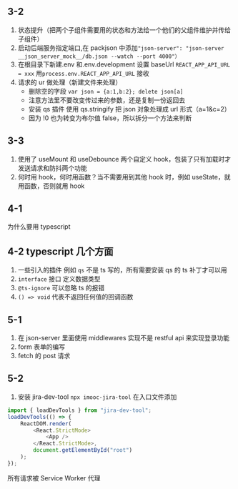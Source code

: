 <!-- # Getting Started with Create React App

This project was bootstrapped with [Create React App](https://github.com/facebook/create-react-app).

## Available Scripts

In the project directory, you can run:

### `yarn start`

Runs the app in the development mode.\
Open [http://localhost:3000](http://localhost:3000) to view it in the browser.

The page will reload if you make edits.\
You will also see any lint errors in the console.

### `yarn test`

Launches the test runner in the interactive watch mode.\
See the section about [running tests](https://facebook.github.io/create-react-app/docs/running-tests) for more information.

### `yarn build`

Builds the app for production to the `build` folder.\
It correctly bundles React in production mode and optimizes the build for the best performance.

The build is minified and the filenames include the hashes.\
Your app is ready to be deployed!

See the section about [deployment](https://facebook.github.io/create-react-app/docs/deployment) for more information.

### `yarn eject`

**Note: this is a one-way operation. Once you `eject`, you can’t go back!**

If you aren’t satisfied with the build tool and configuration choices, you can `eject` at any time. This command will remove the single build dependency from your project.

Instead, it will copy all the configuration files and the transitive dependencies (webpack, Babel, ESLint, etc) right into your project so you have full control over them. All of the commands except `eject` will still work, but they will point to the copied scripts so you can tweak them. At this point you’re on your own.

You don’t have to ever use `eject`. The curated feature set is suitable for small and middle deployments, and you shouldn’t feel obligated to use this feature. However we understand that this tool wouldn’t be useful if you couldn’t customize it when you are ready for it.

## Learn More

You can learn more in the [Create React App documentation](https://facebook.github.io/create-react-app/docs/getting-started).

To learn React, check out the [React documentation](https://reactjs.org/). -->

## 3-2

1. 状态提升（把两个子组件需要用的状态和方法给一个他们的父组件维护并传给子组件）
2. 启动后端服务指定端口,在 packjson 中添加`"json-server": "json-server __json_server_mock__/db.json --watch --port 4000"）`
3. 在根目录下新建.env 和.env.development 设置 baseUrl `REACT_APP_API_URL = xxx` 用`process.env.REACT_APP_API_URL` 接收
4. 请求的 ur 做处理（新建文件来处理）
    - 删除空的字段 `var json = {a:1,b:2}; delete json[a]`
    - 注意方法里不要改变传过来的参数，还是复制一份返回去
    - 安装 qs 插件 使用 qs.stringify 把 json 对象处理成 url 形式（a=1&c=2）
    - 因为 !0 也为转变为布尔值 false，所以拆分一个方法来判断

## 3-3

1. 使用了 useMount 和 useDebounce 两个自定义 hook，包装了只有加载时才发送请求和防抖两个功能
2. 何时用 hook，何时用函数？当不需要用到其他 hook 时，例如 useState，就用函数，否则就用 hook

## 4-1

为什么要用 typescript

## 4-2 typescript 几个方面

1. 一些引入的插件 例如 `qs` 不是 ts 写的，所有需要安装 qs 的 ts 补丁才可以用
2. `interface` 接口 定义数据类型
3. `@ts-ignore` 可以忽略 ts 的报错
4. `() => void` 代表不返回任何值的回调函数

## 5-1

1. 在 json-server 里面使用 middlewares 实现不是 restful api 来实现登录功能
2. form 表单的编写
3. fetch 的 post 请求

## 5-2

1. 安装 jira-dev-tool `npx imooc-jira-tool`
   在入口文件添加

```js
import { loadDevTools } from "jira-dev-tool";
loadDevTools(() => {
    ReactDOM.render(
        <React.StrictMode>
            <App />
        </React.StrictMode>,
        document.getElementById("root")
    );
});
```

所有请求被 Service Worker 代理
